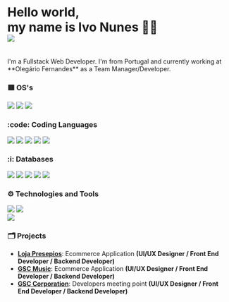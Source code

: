 # Hello world,</br> my name is Ivo Nunes 👋🏻 </br> <a href="https://www.codewars.com/users/inunes1904"><img src="https://www.codewars.com/users/inunes1904/badges/small"> </img></a>
</br>
I'm a Fullstack Web Developer. I'm from Portugal and currently working at **Olegário Fernandes** as a Team Manager/Developer.

### 🟥 OS's

![](https://img.shields.io/badge/OS-Windows-informational?style=flat&logo=Windows&logoColor=white&color=0078D6) 
![](https://img.shields.io/badge/OS-MacOS-informational?style=flat&logo=APPLE&logoColor=white&color=0078D6) 
![](https://img.shields.io/badge/OS-Linux-informational?style=flat&logo=Linux&logoColor=white&color=0078D6)  

### :code: Coding Languages
![](https://img.shields.io/badge/Code-Python-informational?style=flat&logo=python&logoColor=white&color=3776AB) 
![](https://img.shields.io/badge/Code-JavaScript-informational?style=flat&logo=javascript&logoColor=white&color=F7DF1E)
![](https://img.shields.io/badge/Code-Java-informational?style=flat&logo=java&logoColor=white&color=cc0000)
![](https://img.shields.io/badge/Language-C-informational?style=flat&logo=C&logoColor=white&color=blue)
![](https://img.shields.io/badge/Code-Apex-informational?style=flat&logo=salesforce&logoColor=white&color=00a1e0)

### :i: Databases
![](https://img.shields.io/badge/Database-MySQL-informational?style=flat&logo=mysql&logoColor=white&color=4479A1) 
![](https://img.shields.io/badge/Database-PostgreSQL-informational?style=flat&logo=PostgreSQL&logoColor=white&color=4479A1)
![](https://img.shields.io/badge/Database-SQLITE-informational?style=flat&logo=SQLITE&logoColor=white&color=blue)
![](https://img.shields.io/badge/Database-Oracle-informational?style=flat&logo=oracle&logoColor=white&color=F80000) 
![](https://img.shields.io/badge/Database-MongoDB-informational?style=flat&logo=mongodb&logoColor=white&color=47A248) 

### :gear: Technologies and Tools
![](https://img.shields.io/badge/Editor-Visual_Studio_Code-informational?style=flat&logo=visual-studio-code&logoColor=white&color=007ACC) 
![](https://img.shields.io/badge/Tool-Adobe_Photoshop-informational?style=flat&logo=adobe-photoshop&logoColor=white&color=31A8FF)    
![](https://img.shields.io/badge/Tool-Adobe_Illustrator-informational?style=flat&logo=adobe-illustrator&logoColor=white&color=orange)


### :card_index_dividers: Projects

- **[Loja Presepios](https://github.com/inunes1904/LojaPresepios)**: Ecommerce Application  **(UI/UX Designer / Front End Developer / Backend Developer)**
- **[GSC Music](https://github.com/inunes1904/gscmusic)**: Ecommerce Application **(UI/UX Designer / Front End Developer / Backend Developer)**
- **[GSC Corporation](https://github.com/inunes1904/gscteam)**: Developers meeting point **(UI/UX Designer / Front End Developer / Backend Developer)**
